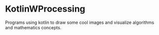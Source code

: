 # KotlinWProcessing
Programs using kotlin to draw some cool images and visualize algorithms and mathematics concepts.
